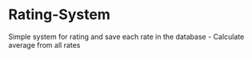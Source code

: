 # Rating-System
Simple system for rating and save each rate in the database - Calculate average from all rates 
